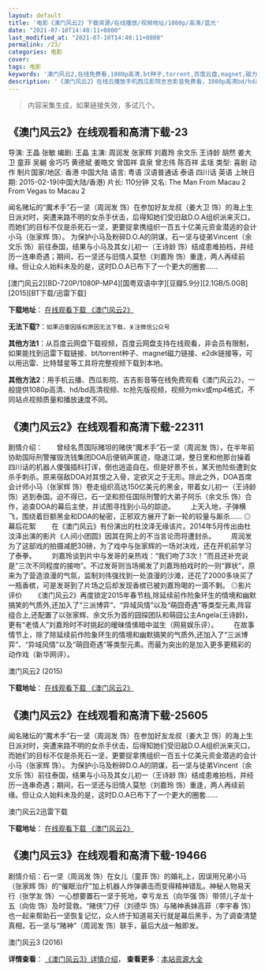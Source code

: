 ```yaml
---
layout: default
title: '电影《澳门风云2》下载资源/在线播放/视频地址/1080p/高清/蓝光'
date: "2021-07-10T14:40:11+0800"
last_modified_at: "2021-07-10T14:40:11+0800"
permalink: /23/
categories: 电影
cover:
tags: 电影
keywords: '澳门风云2,在线免费看,1080p高清,bt种子,torrent,百度云盘,magnet,磁力链,迅雷下载资源'
description: '《澳门风云2》在线云播放手机西瓜影院吉吉影音免费看，1080p高清bd/hd未删减完整版和tc抢先枪版，mkv/mp4格式，附带bt/torrent种子、magnet/磁力链、百度云盘、网盘资源迅雷下载链接'
---
```


>内容采集生成，如果链接失效，多试几个。


## 《澳门风云2》在线观看和高清下载-23

导演: 王晶 张敏 编剧: 王晶 主演: 周润发 张家辉 刘嘉玲 余文乐 王诗龄 胡然 姜大卫 童菲 吴樾 金巧巧 黄德斌 姜皓文 曾国祥 袁泉 曾志伟 陈百祥 孟瑶 类型: 喜剧 动作 制片国家/地区: 香港 中国大陆 语言: 粤语 汉语普通话 泰语 四川话 英语 上映日期: 2015-02-19(中国大陆/香港) 片长: 110分钟 又名: The Man From Macau 2 From Vegas to Macau 2

闻名赌坛的“魔术手”石一坚（周润发 饰）在参加好友龙叔（姜大卫 饰）的海上生日派对时，突遭来路不明的女杀手伏击，后得知她们受旧敌D.O.A组织派来灭口，而她们的目标不仅是杀死石一坚，更要捉拿携组织一百五十亿美元资金潜逃的会计小马（张家辉 饰）。 为保护小马及粉碎D.O.A的阴谋，石一坚与徒弟Vincent（余文乐 饰）前往泰国，结果与小马及其女儿初一（王诗龄 饰）结成患难拍档，并经历一连串奇遇；期间，石一坚还与旧情人莫愁（刘嘉玲 饰）重逢，两人再续前缘。但让众人始料未及的是，这时D.O.A已布下了一个更大的圈套……


[澳门风云2][BD-720P/1080P-MP4][国粤双语中字][豆瓣5.9分][2.1GB/5.0GB][2015][BT下载/迅雷下载]

**下载地址**： [在线观看下载 《澳门风云2》](https://www.btdx8.com/torrent/the_man_from_macao_ii_2015.html) 


**无法下载?**：`如果迅雷因版权原因无法下载，关注微信公众号 `

**其他方法1**：从百度云网盘下载视频，百度云网盘支持在线观看，非会员有限制，如果能找到迅雷下载链接、bt/torrent种子、magnet磁力链接、e2dk链接等，可以用迅雷、比特彗星等工具将完整视频下载到本地。

**其他方法2**：用手机云播、西瓜影院、吉吉影音等在线免费观看《澳门风云2》，一般提供1080p高清、hd/bd高清视频、tc抢先版视频，视频为mkv或mp4格式，不同站点视频质量和播放速度不同。


## 《澳门风云2》在线观看和高清下载-22311

剧情介绍：　　曾经名贯国际赌坦的赌侠“魔术手”石一坚（周润发 饰），在半年前协助国际刑警摧毁洗钱集团DOA后便销声匿迹，隐退江湖，整日里和他那台操着四川话的机器人傻强插科打诨，倒也逍遥自在。但是好景不长，某天他险些遭到女杀手刺杀。原来宿敌DOA对其恨之入骨，定欲灭之于无形。除此之外，DOA首席会计师小马（张家辉 饰）卷走组织高达150亿美元的黑金，带着女儿初一（王诗龄 饰）逃到泰国。迫不得已，石一坚和担任国际刑警的大弟子阿乐（余文乐 饰）合作，追查DOA的幕后主使，并试图寻找到小马的踪迹。   　　上天入地，子弹横飞，围绕着巨额黑金和DOA的秘密，正邪双方展开了新一轮的较量与厮杀……   ◎幕后花絮   　　在《澳门风云》有份演出的杜汶泽无缘该片。2014年5月传出由杜汶泽出演的影片《人间小团圆》因其在网上的不当言论而将遭封杀。   　　周润发为了这部戏的拍摄减肥30磅，为了戏中与张家辉的一场对决戏，还在开机前学习了泰拳。   　　刘嘉玲谈到片中与发哥的亲热戏：“我们吻了3次！”而且还补充说是“三次不同程度的接吻”。不过发哥则当场揭发了刘嘉玲拍戏时的一则“罪状”，原来为了营造浪漫的气氛，监制刘伟强找到一处浪漫的沙滩，还花了2000多块买了一瓶香槟，可是发哥到了片场之后却发现香槟已被刘嘉玲喝的一滴不剩。   ◎影片评价   　　《澳门风云2》再度锁定2015年春节档,除延续前作险象环生的情境和幽默搞笑的气质外,还加入了“三派博弈”、“异域风情”以及“萌囧奇遇”等类型元素,阵容组合上,还配置了以张家辉、余文乐为首的囧探团队和萌囧公主Angela(王诗龄)，更有“老情人”刘嘉玲时不时挑起的暧昧情愫暗中滋生（网易娱乐评）。   　　在故事情节上，除了除延续前作险象环生的情境和幽默搞笑的气质外,还加入了“三派博弈”、“异域风情”以及“萌囧奇遇”等类型元素。而最为突出的是加入更多更精彩的动作戏（新华网评）。


澳门风云2 (2015)

**下载地址**： [在线观看下载 《澳门风云2》](https://www.btbtdy.me/btdy/dy575.html) 


## 《澳门风云2》在线观看和高清下载-25605

闻名赌坛的&ldquo;魔术手&rdquo;石一坚（周润发 饰）在参加好友龙叔（姜大卫 饰）的海上生日派对时，突遭来路不明的女杀手伏击，后得知她们受旧敌D.O.A组织派来灭口，而她们的目标不仅是杀死石一坚，更要捉拿携组织一百五十亿美元资金潜逃的会计小马（张家辉 饰）。 为保护小马及粉碎D.O.A的阴谋，石一坚与徒弟Vincent（余文乐 饰）前往泰国，结果与小马及其女儿初一（王诗龄 饰）结成患难拍档，并经历一连串奇遇；期间，石一坚还与旧情人莫愁（刘嘉玲 饰）重逢，两人再续前缘。但让众人始料未及的是，这时D.O.A已布下了一个更大的圈套……


澳门风云2迅雷下载

**下载地址**： [在线观看下载 《澳门风云2》](https://www.993dy.com//vod-detail-id-22542.html) 


## 《澳门风云3》在线观看和高清下载-19466

剧情介绍：石一坚（周润发 饰）在女儿（童菲 饰）的婚礼上，因误用兄弟小马（张家辉 饰）的“催眠治疗”加上机器人炸弹袭击而变得精神错乱。神秘人物易天行（张学友 饰）一心想要置石一坚于死地，幸亏龙五（向华强 饰）带领儿子龙十五（向佐 饰）及时营救。“赌侠”刀仔（刘德华 饰）与赌神表妹高菲（李宇春 饰）也一起来帮助石一坚恢复记忆，众人终于知道易天行就是幕后黑手，为了调查清楚真相，石一坚与“赌神”（周润发 饰）联手，最后大战一触即发。


澳门风云3 (2016)

**详情查看**： [《澳门风云3》详情介绍](/movie/19466/)， **查看更多**：[本站资源大全](/movie/t/all/)

